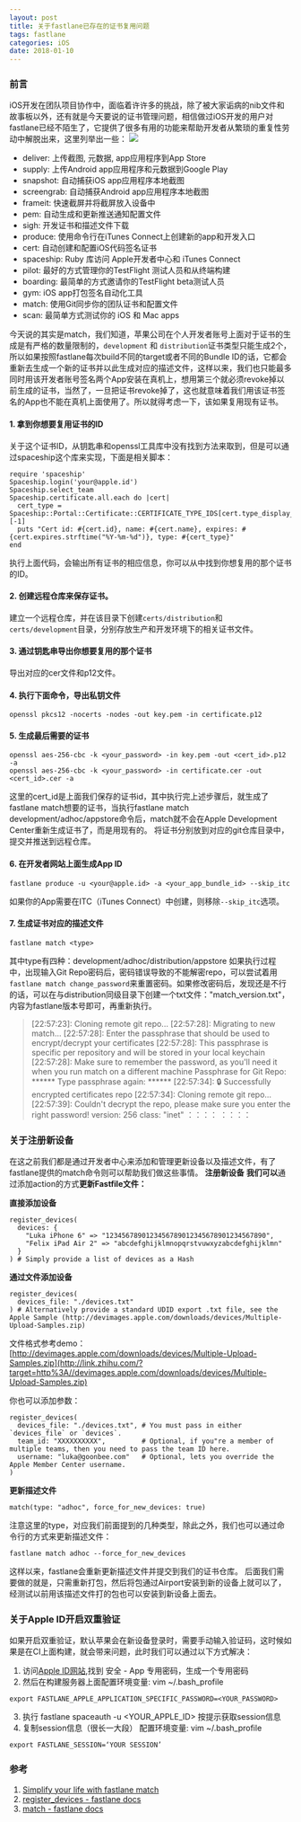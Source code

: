 ```yaml
---
layout: post
title: 关于fastlane已存在的证书复用问题
tags: fastlane
categories: iOS
date: 2018-01-10
---
```

### 前言
iOS开发在团队项目协作中，面临着许许多的挑战，除了被大家诟病的nib文件和故事板以外，还有就是今天要说的证书管理问题，相信做过iOS开发的用户对fastlane已经不陌生了，它提供了很多有用的功能来帮助开发者从繁琐的重复性劳动中解脱出来，这里列举出一些：
![](https://ws3.sinaimg.cn/large/006tNc79ly1fnbcmq6spkj30to0sbtag.jpg)
* deliver: 上传截图, 元数据, app应用程序到App Store
* supply: 上传Android app应用程序和元数据到Google Play
* snapshot: 自动捕获iOS app应用程序本地截图
* screengrab: 自动捕获Android app应用程序本地截图
* frameit: 快速截屏并将截屏放入设备中
* pem: 自动生成和更新推送通知配置文件
* sigh: 开发证书和描述文件下载
* produce: 使用命令行在iTunes Connect上创建新的app和开发入口
* cert: 自动创建和配置iOS代码签名证书
* spaceship: Ruby 库访问 Apple开发者中心和 iTunes Connect
* pilot: 最好的方式管理你的TestFlight 测试人员和从终端构建
* boarding: 最简单的方式邀请你的TestFlight beta测试人员
* gym: iOS app打包签名自动化工具
* match: 使用Git同步你的团队证书和配置文件
* scan: 最简单方式测试你的 iOS 和 Mac apps

今天说的其实是match，我们知道，苹果公司在个人开发者账号上面对于证书的生成是有严格的数量限制的，`development` 和 `distribution`证书类型只能生成2个，所以如果按照fastlane每次build不同的target或者不同的Bundle ID的话，它都会重新去生成一个新的证书并以此生成对应的描述文件，这样以来，我们也只能最多同时用该开发者账号签名两个App安装在真机上，想用第三个就必须revoke掉以前生成的证书，当然了，一旦把证书revoke掉了，这也就意味着我们用该证书签名的App也不能在真机上面使用了。所以就得考虑一下，该如果复用现有证书。
#### 1. 拿到你想要复用证书的ID
关于这个证书ID，从钥匙串和openssl工具库中没有找到方法来取到，但是可以通过spaceship这个库来实现，下面是相关脚本：
```
require 'spaceship'
Spaceship.login('your@apple.id')
Spaceship.select_team
Spaceship.certificate.all.each do |cert| 
  cert_type = Spaceship::Portal::Certificate::CERTIFICATE_TYPE_IDS[cert.type_display_id].to_s.split("::")[-1]
  puts "Cert id: #{cert.id}, name: #{cert.name}, expires: #{cert.expires.strftime("%Y-%m-%d")}, type: #{cert_type}"
end
```
执行上面代码，会输出所有证书的相应信息，你可以从中找到你想复用的那个证书的ID。
#### 2. 创建远程仓库来保存证书。
建立一个远程仓库，并在该目录下创建`certs/distribution`和 `certs/development`目录，分别存放生产和开发环境下的相关证书文件。
#### 3. 通过钥匙串导出你想要复用的那个证书
导出对应的cer文件和p12文件。
#### 4. 执行下面命令，导出私钥文件
```
openssl pkcs12 -nocerts -nodes -out key.pem -in certificate.p12
```
#### 5. 生成最后需要的证书
```
openssl aes-256-cbc -k <your_password> -in key.pem -out <cert_id>.p12 -a
openssl aes-256-cbc -k <your_password> -in certificate.cer -out <cert_id>.cer -a
```
这里的cert_id是上面我们保存的证书id，其中执行完上述步骤后，就生成了fastlane match想要的证书，当执行fastlane match development/adhoc/appstore命令后，match就不会在Apple Development Center重新生成证书了，而是用现有的。
将证书分别放到对应的git仓库目录中，提交并推送到远程仓库。
#### 6. 在开发者网站上面生成App ID
```
fastlane produce -u <your@apple.id> -a <your_app_bundle_id> --skip_itc
```
如果你的App需要在ITC（iTunes Connect）中创建，则移除`--skip_itc`选项。
#### 7. 生成证书对应的描述文件
```
fastlane match <type> 
```
其中type有四种：development/adhoc/distribution/appstore
如果执行过程中，出现输入Git Repo密码后，密码错误导致的不能解密repo，可以尝试着用`fastlane match change_password`来重置密码。如果修改密码后，发现还是不行的话，可以在与distribution同级目录下创建一个txt文件："match_version.txt"，内容为fastlane版本号即可，再重新执行。

> [22:57:23]: Cloning remote git repo...
> [22:57:28]: Migrating to new match...
> [22:57:28]: Enter the passphrase that should be used to encrypt/decrypt your certificates
> [22:57:28]: This passphrase is specific per repository and will be stored in your local keychain
> [22:57:28]: Make sure to remember the password, as you'll need it when you run match on a different machine
> Passphrase for Git Repo: ******
> Type passphrase again: ******
> [22:57:34]: 🔒 Successfully encrypted certificates repo
> [22:57:34]: Cloning remote git repo...
> [22:57:39]: Couldn't decrypt the repo, please make sure you enter the right password!
> version: 256
> class: "inet"
> ：：：：
> ：：：：

### 关于注册新设备

在这之前我们都是通过开发者中心来添加和管理更新设备以及描述文件，有了fastlane提供的match命令则可以帮助我们做这些事情。
**注册新设备**
**我们可以**通过添加action的方式**更新Fastfile文件：**

**直接添加设备**
```
register_devices(
  devices: {
    "Luka iPhone 6" => "1234567890123456789012345678901234567890",
    "Felix iPad Air 2" => "abcdefghijklmnopqrstvuwxyzabcdefghijklmn"
  }
) # Simply provide a list of devices as a Hash
```

**通过文件添加设备**
```
register_devices(
  devices_file: "./devices.txt"
) # Alternatively provide a standard UDID export .txt file, see the Apple Sample (http://devimages.apple.com/downloads/devices/Multiple-Upload-Samples.zip)
```

文件格式参考demo：[http://devimages.apple.com/downloads/devices/Multiple-Upload-Samples.zip](http://link.zhihu.com/?target=http%3A//devimages.apple.com/downloads/devices/Multiple-Upload-Samples.zip)

你也可以添加参数：
```
register_devices(
  devices_file: "./devices.txt", # You must pass in either `devices_file` or `devices`.
  team_id: "XXXXXXXXXX",         # Optional, if you"re a member of multiple teams, then you need to pass the team ID here.
  username: "luka@goonbee.com"   # Optional, lets you override the Apple Member Center username.
)
```
**更新描述文件**
```
match(type: "adhoc", force_for_new_devices: true)
```
注意这里的type，对应我们前面提到的几种类型，除此之外，我们也可以通过命令行的方式来更新描述文件：
```
fastlane match adhoc --force_for_new_devices
```
这样以来，fastlane会重新更新描述文件并提交到我们的证书仓库。
后面我们需要做的就是，只需重新打包，然后将包通过Airport安装到新的设备上就可以了，经测试以前用该描述文件打的包也可以安装到新设备上面去。

### 关于Apple ID开启双重验证

如果开启双重验证，默认苹果会在新设备登录时，需要手动输入验证码，这时候如果是在CI上面构建，就会带来问题，此时我们可以通过以下方式解决：
1. 访问[Apple ID网站](https://appleid.apple.com/),找到 安全 - App 专用密码，生成一个专用密码
2. 然后在构建服务器上面配置环境变量: vim ~/.bash_profile
```
export FASTLANE_APPLE_APPLICATION_SPECIFIC_PASSWORD=<YOUR_PASSWORD>
```
3. 执行 fastlane spaceauth -u <YOUR_APPLE_ID> 按提示获取session信息
4. 复制session信息（很长一大段） 配置环境变量: vim ~/.bash_profile
```
export FASTLANE_SESSION=‘YOUR SESSION’
```


### 参考
1. [Simplify your life with fastlane match](http://macoscope.com/blog/simplify-your-life-with-fastlane-match/)
2.  [register_devices - fastlane docs](https://docs.fastlane.tools/actions/register_devices/)
3.  [match - fastlane docs](https://docs.fastlane.tools/actions/match/)
